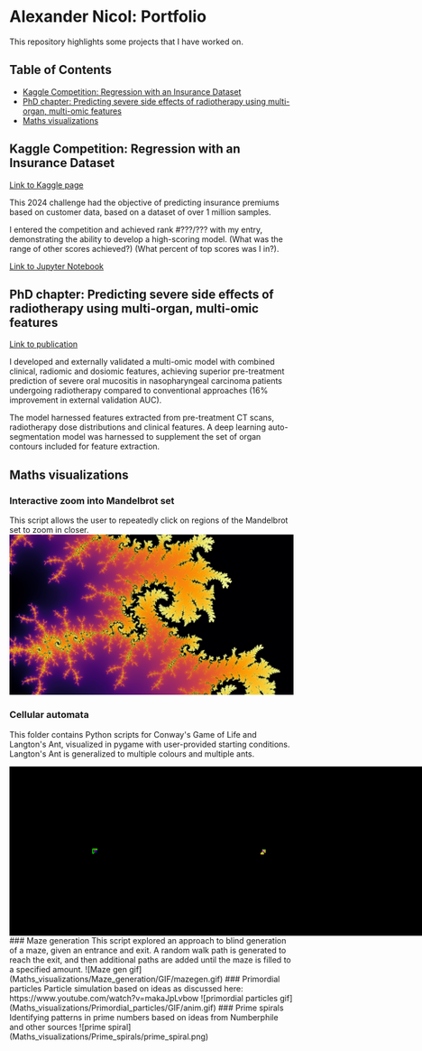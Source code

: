 # Alexander Nicol: Portfolio

This repository highlights some projects that I have worked on.

## Table of Contents
- [Kaggle Competition: Regression with an Insurance Dataset](#kaggle-competition-regression-with-an-insurance-dataset)
- [PhD chapter: Predicting severe side effects of radiotherapy using multi-organ, multi-omic features](#phd-chapter-predicting-severe-side-effects-of-radiotherapy-using-multi-organ-multi-omic-features)
- [Maths visualizations](#maths-visualizations)

## Kaggle Competition: Regression with an Insurance Dataset
<a href="https://www.kaggle.com/competitions/playground-series-s4e12/overview">Link to Kaggle page</a>

This 2024 challenge had the objective of predicting insurance premiums based on customer data, based on a dataset of over 1 million samples. 

I entered the competition and achieved rank #???/??? with my entry, demonstrating the ability to develop a high-scoring model. (What was the range of other scores achieved?) (What percent of top scores was I in?).

<a href="https://github.com/xelanicol/Portfolio/blob/main/Kaggle_regression_insurance/transformed_target.ipynb">Link to Jupyter Notebook</a>

## PhD chapter: Predicting severe side effects of radiotherapy using multi-organ, multi-omic features

<a href="https://link.springer.com/article/10.1007/s11547-024-01901-z">Link to publication</a>

I developed and externally validated a multi-omic model with combined clinical, radiomic and dosiomic features, achieving superior pre-treatment prediction of severe oral mucositis in nasopharyngeal carcinoma patients undergoing radiotherapy compared to conventional approaches (16% improvement in external validation AUC).

The model harnessed features extracted from pre-treatment CT scans, radiotherapy dose distributions and clinical features. A deep learning auto-segmentation model was harnessed to supplement the set of organ contours included for feature extraction.

## Maths visualizations
### Interactive zoom into Mandelbrot set
This script allows the user to repeatedly click on regions of the Mandelbrot set to zoom in closer.
![Mandelbrot set](Maths_visualizations/Mandelbrot_Interactive/005.png)
### Cellular automata
This folder contains Python scripts for Conway's Game of Life and Langton's Ant, visualized in pygame with user-provided starting conditions. Langton's Ant is generalized to multiple colours and multiple ants.
<div style="display: flex; justify-content: space-around;">
  <img src="Maths_visualizations/Cellular_automata/GIF/Langtons Ant_1_ants_LLRR.gif" alt="Image 1" width="300"/>
  <img src="Maths_visualizations/Cellular_automata/GIF/Langtons Ant_1_ants_LRRRRRLLR.gif" alt="Image 2" width="300"/>
  <img src="Maths_visualizations/Cellular_automata/GIF/Langtons Ant_1_ants_RRLLLRLLLRRR.gif" alt="Image 3" width="300"/>
</div>
### Maze generation
This script explored an approach to blind generation of a maze, given an entrance and exit. A random walk path is generated to reach the exit, and then additional paths are added until the maze is filled to a specified amount.
![Maze gen gif](Maths_visualizations/Maze_generation/GIF/mazegen.gif)
### Primordial particles
Particle simulation based on ideas as discussed here: https://www.youtube.com/watch?v=makaJpLvbow
![primordial particles gif](Maths_visualizations/Primordial_particles/GIF/anim.gif)
### Prime spirals
Identifying patterns in prime numbers based on ideas from Numberphile and other sources
![prime spiral](Maths_visualizations/Prime_spirals/prime_spiral.png)
